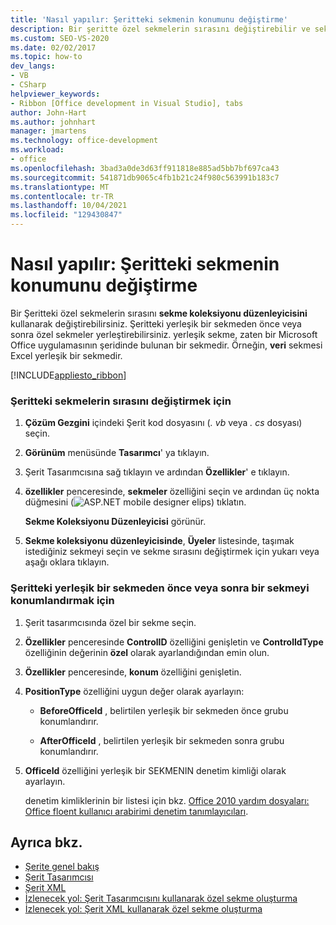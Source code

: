 ```yaml
---
title: 'Nasıl yapılır: Şeritteki sekmenin konumunu değiştirme'
description: Bir şeritte özel sekmelerin sırasını değiştirebilir ve sekme koleksiyonu düzenleyicisini kullanarak Şeritteki yerleşik bir sekmeden önce veya sonra özel sekmeleri konumlandırabilirsiniz.
ms.custom: SEO-VS-2020
ms.date: 02/02/2017
ms.topic: how-to
dev_langs:
- VB
- CSharp
helpviewer_keywords:
- Ribbon [Office development in Visual Studio], tabs
author: John-Hart
ms.author: johnhart
manager: jmartens
ms.technology: office-development
ms.workload:
- office
ms.openlocfilehash: 3bad3a0de3d63ff911818e885ad5bb7bf697ca43
ms.sourcegitcommit: 541871db9065c4fb1b21c24f980c563991b183c7
ms.translationtype: MT
ms.contentlocale: tr-TR
ms.lasthandoff: 10/04/2021
ms.locfileid: "129430847"
---
```

# <a name="how-to-change-the-position-of-a-tab-on-the-ribbon"></a>Nasıl yapılır: Şeritteki sekmenin konumunu değiştirme
  Bir Şeritteki özel sekmelerin sırasını **sekme koleksiyonu düzenleyicisini** kullanarak değiştirebilirsiniz. Şeritteki yerleşik bir sekmeden önce veya sonra özel sekmeler yerleştirebilirsiniz. yerleşik sekme, zaten bir Microsoft Office uygulamasının şeridinde bulunan bir sekmedir. Örneğin, **veri** sekmesi Excel yerleşik bir sekmedir.

 [!INCLUDE[appliesto_ribbon](../vsto/includes/appliesto-ribbon-md.md)]

### <a name="to-change-the-order-of-tabs-on-the-ribbon"></a>Şeritteki sekmelerin sırasını değiştirmek için

1. **Çözüm Gezgini** içindeki Şerit kod dosyasını (*. vb* veya *. cs* dosyası) seçin.

2. **Görünüm** menüsünde **Tasarımcı**' ya tıklayın.

3. Şerit Tasarımcısına sağ tıklayın ve ardından **Özellikler**' e tıklayın.

4. **özellikler** penceresinde, **sekmeler** özelliğini seçin ve ardından üç nokta düğmesini (![ASP.NET mobile designer elips](../sharepoint/media/mwellipsis.gif "ASP.NET Mobil tasarımcı elips")) tıklatın.

     **Sekme Koleksiyonu Düzenleyicisi** görünür.

5. **Sekme koleksiyonu düzenleyicisinde**, **Üyeler** listesinde, taşımak istediğiniz sekmeyi seçin ve sekme sırasını değiştirmek için yukarı veya aşağı oklara tıklayın.

### <a name="to-position-a-tab-before-or-after-a-built-in-tab-on-the-ribbon"></a>Şeritteki yerleşik bir sekmeden önce veya sonra bir sekmeyi konumlandırmak için

1. Şerit tasarımcısında özel bir sekme seçin.

2. **Özellikler** penceresinde **ControlID** özelliğini genişletin ve **ControlIdType** özelliğinin değerinin **özel** olarak ayarlandığından emin olun.

3. **Özellikler** penceresinde, **konum** özelliğini genişletin.

4. **PositionType** özelliğini uygun değer olarak ayarlayın:

    - **BeforeOfficeId** , belirtilen yerleşik bir sekmeden önce grubu konumlandırır.

    - **AfterOfficeId** , belirtilen yerleşik bir sekmeden sonra grubu konumlandırır.

5. **OfficeId** özelliğini yerleşik bir SEKMENIN denetim kimliği olarak ayarlayın.

     denetim kimliklerinin bir listesi için bkz. [Office 2010 yardım dosyaları: Office floent kullanıcı arabirimi denetim tanımlayıcıları](https://www.microsoft.com/download/details.aspx?id=50745).

## <a name="see-also"></a>Ayrıca bkz.
- [Şerite genel bakış](../vsto/ribbon-overview.md)
- [Şerit Tasarımcısı](../vsto/ribbon-designer.md)
- [Şerit XML](../vsto/ribbon-xml.md)
- [İzlenecek yol: Şerit Tasarımcısını kullanarak özel sekme oluşturma](../vsto/walkthrough-creating-a-custom-tab-by-using-the-ribbon-designer.md)
- [İzlenecek yol: Şerit XML kullanarak özel sekme oluşturma](../vsto/walkthrough-creating-a-custom-tab-by-using-ribbon-xml.md)
